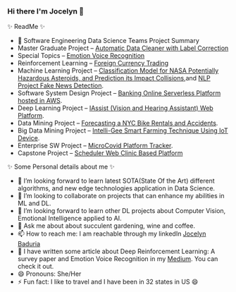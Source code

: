### Hi there I'm Jocelyn 👋


✨ ReadMe ✨

- 🔭 Software Engineering Data Science Teams Project Summary
- Master Graduate Project – [Automatic Data Cleaner with Label Correction](https://github.com/anirudhganguly44/team-tinker)
- Special Topics – [Emotion Voice Recognition](https://github.com/jocelynbaduria/Emotion-Voice-Recognition-Special-Topics-Project)
- Reinforcement Learning – [Foreign Currency Trading](https://github.com/jocelynbaduria/Forex-Currency-Trading)
- Machine Learning Project – [Classification Model for NASA Potentially Hazardous Asteroids, and Prediction its Impact Collisions](https://github.com/jocelynbaduria/cmpe-257_Numeric_Project),and [NLP Project Fake News Detection](https://github.com/aarsanjani/alternusvera-spring-2021).
- Software System Design Project – [Banking Online Serverless Platform hosted in AWS](https://github.com/gopinathsjsu/team-project-gang_of_four).
- Deep Learning Project – [IAssist (Vision and Hearing Assistant) Web Platform](https://github.com/princy-joy/iassist).
- Data Mining Project – [Forecasting a NYC Bike Rentals and Accidents](https://github.com/CMPE-255-First-Responder-ASP77/Forecasting-NYC-Bike-Rentals-and-Accidents/blob/master/CitiBike_Linear_Regression_analysis.ipynb).
- Big Data Mining Project – [Intelli-Gee Smart Farming Technique Using IoT Device](https://github.com/bmwv12lmr/Project-Intelli-Gee).
- Enterprise SW Project – [MicroCovid Platform Tracker](https://github.com/J2S2-Enterprise-Project-Group/micro-covid-counter).
- Capstone Project – [Scheduler Web Clinic Based Platform](https://baduriabiokinetics.com/)

✨ Some Personal details about me ✨
- 🌱 I’m looking forward to learn latest SOTA(State Of the Art) different algorithms, and new edge technologies application in Data Science.
- 👯 I’m looking to collaborate on projects that can enhance my abilities in ML and DL.
- 🤔 I’m looking forward to learn other DL projects about Computer Vision, Emotional Intelligence applied to AI.
- 💬 Ask me about about succulent gardening, wine and coffee.
- 📫 How to reach me: I am reachable through my linkedIn [Jocelyn Baduria](https://www.linkedin.com/in/jocelyn-b-87b88543/)
- 🧐 I have written some article about Deep Reinforcement Learning: A survey paper and Emotion Voice Recognition in my [Medium](https://jocelyn-baduria.medium.com/). You can check it out.
- 😄 Pronouns: She/Her
- ⚡ Fun fact: I like to travel and I have been in 32 states in US :smile:       
